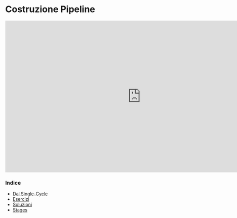 # Costruzione Pipeline

<iframe width="854" height="480" src="https://www.youtube.com/embed/fYGnEghKAKI" title="YouTube video player" frameborder="0" allow="accelerometer; autoplay; clipboard-write; encrypted-media; gyroscope; picture-in-picture" allowfullscreen></iframe>

### Indice

- [Dal Single-Cycle](./3.1_dal_singlecycle.md)
- [Esercizi](./3.2_esercizi.md)
- [Soluzioni](./3.3_soluzioni.md)
- [Stages](./3.4_stages.md)